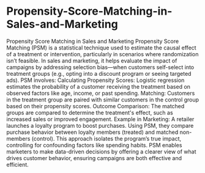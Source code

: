 # Propensity-Score-Matching-in-Sales-and-Marketing
Propensity Score Matching in Sales and Marketing
Propensity Score Matching (PSM) is a statistical technique used to estimate the causal effect of a treatment or intervention, particularly in scenarios where randomization isn’t feasible. In sales and marketing, it helps evaluate the impact of campaigns by addressing selection bias—when customers self-select into treatment groups (e.g., opting into a discount program or seeing targeted ads).
PSM involves:
Calculating Propensity Scores: Logistic regression estimates the probability of a customer receiving the treatment based on observed factors like age, income, or past spending.
Matching: Customers in the treatment group are paired with similar customers in the control group based on their propensity scores.
Outcome Comparison: The matched groups are compared to determine the treatment's effect, such as increased sales or improved engagement.
Example in Marketing: A retailer launches a loyalty program to boost purchases. Using PSM, they compare purchase behavior between loyalty members (treated) and matched non-members (control). This approach isolates the program’s true impact, controlling for confounding factors like spending habits.
PSM enables marketers to make data-driven decisions by offering a clearer view of what drives customer behavior, ensuring campaigns are both effective and efficient.
